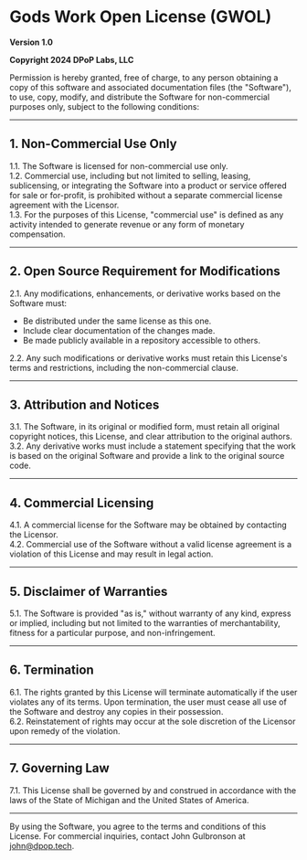 # Gods Work Open License (GWOL)
 
**Version 1.0**  

**Copyright 2024 DPoP Labs, LLC**  

Permission is hereby granted, free of charge, to any person obtaining a copy of this software and associated documentation files (the "Software"), to use, copy, modify, and distribute the Software for non-commercial purposes only, subject to the following conditions:

---

## 1. Non-Commercial Use Only  
1.1. The Software is licensed for non-commercial use only.  
1.2. Commercial use, including but not limited to selling, leasing, sublicensing, or integrating the Software into a product or service offered for sale or for-profit, is prohibited without a separate commercial license agreement with the Licensor.  
1.3. For the purposes of this License, "commercial use" is defined as any activity intended to generate revenue or any form of monetary compensation.

---

## 2. Open Source Requirement for Modifications  
2.1. Any modifications, enhancements, or derivative works based on the Software must:  
   - Be distributed under the same license as this one.  
   - Include clear documentation of the changes made.  
   - Be made publicly available in a repository accessible to others.  

2.2. Any such modifications or derivative works must retain this License's terms and restrictions, including the non-commercial clause.  

---

## 3. Attribution and Notices  
3.1. The Software, in its original or modified form, must retain all original copyright notices, this License, and clear attribution to the original authors.  
3.2. Any derivative works must include a statement specifying that the work is based on the original Software and provide a link to the original source code.

---

## 4. Commercial Licensing  
4.1. A commercial license for the Software may be obtained by contacting the Licensor.  
4.2. Commercial use of the Software without a valid license agreement is a violation of this License and may result in legal action.

---

## 5. Disclaimer of Warranties  
5.1. The Software is provided "as is," without warranty of any kind, express or implied, including but not limited to the warranties of merchantability, fitness for a particular purpose, and non-infringement.  

---

## 6. Termination  
6.1. The rights granted by this License will terminate automatically if the user violates any of its terms. Upon termination, the user must cease all use of the Software and destroy any copies in their possession.  
6.2. Reinstatement of rights may occur at the sole discretion of the Licensor upon remedy of the violation.

---

## 7. Governing Law  
7.1. This License shall be governed by and construed in accordance with the laws of the State of Michigan and the United States of America.  

---

By using the Software, you agree to the terms and conditions of this License. For commercial inquiries, contact John Gulbronson at john@dpop.tech.
